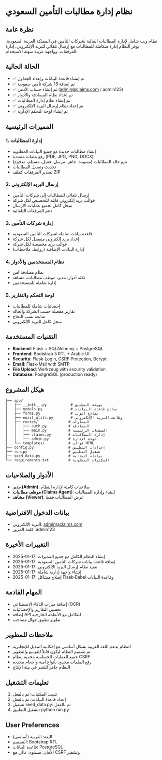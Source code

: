 # نظام إدارة مطالبات التأمين السعودي

## نظرة عامة
نظام ويب شامل لإدارة المطالبات المالية لشركات التأمين في المملكة العربية السعودية. يوفر النظام إدارة متكاملة للمطالبات مع إرسال تلقائي للبريد الإلكتروني، إدارة المرفقات، وواجهة عربية سهلة الاستخدام.

## الحالة الحالية
- ✅ تم إنشاء قاعدة البيانات وإعداد الجداول
- ✅ تم إضافة 18 شركة تأمين سعودية
- ✅ تم إنشاء حساب الأدمن (admin@claims.com / admin123)
- ✅ تم إعداد نظام المصادقة والأدوار
- ✅ تم إنشاء نظام إدارة المطالبات
- ✅ تم إعداد نظام إرسال البريد الإلكتروني
- ✅ تم إنشاء لوحة التحكم الإدارية

## المميزات الرئيسية

### 1. إدارة المطالبات
- إنشاء مطالبات جديدة مع جميع البيانات المطلوبة
- رفع ملفات متعددة (PDF, JPG, PNG, DOCX)
- تتبع حالة المطالبات (مسودة، جاهز، مرسل، فشل، مستلم، مدفوع)
- تحديث وتعديل المطالبات
- تصدير المرفقات كملف ZIP

### 2. إرسال البريد الإلكتروني
- إرسال تلقائي للمطالبات إلى شركات التأمين
- قوالب بريد إلكتروني قابلة للتخصيص لكل شركة
- سجل كامل لجميع عمليات الإرسال
- دعم المرفقات التلقائية

### 3. إدارة شركات التأمين
- قاعدة بيانات شاملة لشركات التأمين السعودية
- إعداد بريد إلكتروني منفصل لكل شركة
- قوالب بريد مخصصة لكل شركة
- إدارة البيانات الإضافية (روابط، ملاحظات)

### 4. نظام المستخدمين والأدوار
- نظام مصادقة آمن
- ثلاثة أدوار: مدير، موظف مطالبات، مشاهد
- إدارة شاملة للمستخدمين

### 5. لوحة التحكم والتقارير
- إحصائيات شاملة للمطالبات
- تقارير مفصلة حسب الشركة والحالة
- متابعة نسب النجاح
- سجل كامل للبريد الإلكتروني

## التقنيات المستخدمة
- **Backend**: Flask + SQLAlchemy + PostgreSQL
- **Frontend**: Bootstrap 5 RTL + Arabic UI
- **Security**: Flask-Login, CSRF Protection, Bcrypt
- **Email**: Flask-Mail with SMTP
- **File Upload**: Werkzeug with security validation
- **Database**: PostgreSQL (production ready)

## هيكل المشروع
```
├── app/
│   ├── __init__.py           # تهيئة التطبيق
│   ├── models.py             # نماذج قاعدة البيانات
│   ├── forms.py              # نماذج الويب
│   ├── email_utils.py        # وظائف البريد الإلكتروني
│   ├── routes/              # المسارات
│   │   ├── auth.py          # المصادقة
│   │   ├── main.py          # الصفحات الرئيسية
│   │   ├── claims.py        # إدارة المطالبات
│   │   └── admin.py         # لوحة الإدارة
│   └── templates/           # قوالب HTML
├── config.py                # إعدادات التطبيق
├── run.py                   # تشغيل التطبيق
├── seed_data.py             # بيانات البداية
└── requirements.txt         # المكتبات المطلوبة
```

## الأدوار والصلاحيات
- **مدير (Admin)**: صلاحيات كاملة لإدارة النظام
- **موظف مطالبات (Claims Agent)**: إنشاء وإدارة المطالبات
- **مشاهد (Viewer)**: عرض المطالبات فقط

## بيانات الدخول الافتراضية
- البريد الإلكتروني: admin@claims.com
- كلمة المرور: admin123

## التغييرات الأخيرة
- 2025-01-17: إنشاء النظام الكامل مع جميع المميزات
- 2025-01-17: إضافة قاعدة بيانات شركات التأمين السعودية
- 2025-01-17: تنفيذ نظام إرسال البريد الإلكتروني
- 2025-01-17: إنشاء واجهة إدارية شاملة
- 2025-01-17: إصلاح مشاكل Flask-Babel وقاعدة البيانات

## المهام القادمة
- إضافة ميزات الذكاء الاصطناعي (OCR) 
- تحسين التقارير والإحصائيات
- إضافة API للتكامل مع الأنظمة الخارجية
- تطوير تطبيق جوال مصاحب

## ملاحظات للمطوير
- النظام يدعم اللغة العربية بشكل أساسي مع إمكانية التبديل للإنجليزية
- تم تصميم النظام ليكون قابلاً للتوسع والتطوير
- جميع العمليات الحساسة محمية بنظام CSRF
- رفع الملفات محدود بأنواع آمنة وأحجام محددة
- النظام جاهز للنشر في بيئة الإنتاج

## تعليمات التشغيل
1. تثبيت المكتبات: تم بالفعل
2. إعداد قاعدة البيانات: تم بالفعل
3. تشغيل seed_data.py: تم بالفعل
4. تشغيل التطبيق: python run.py

## User Preferences
- اللغة: العربية (أساسي)
- التصميم: Bootstrap RTL
- قاعدة البيانات: PostgreSQL
- الأمان: مستوى عالي مع CSRF وتشفير